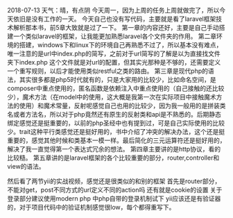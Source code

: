2018-07-13
天气：晴，有点阴
今天周一，因为上周的任务上周就做完了，所以今天依旧是没有工作的一天。
今天自己也没有写代码，主要就是看了laravel框架技术解析那本书，前5章大致就是过了一下。
第一章的内容还好，主要是自己手动搭建一个类似laravel的框架，让我能更加熟悉laravel各个文件夹的作用。
第二章环境的搭建，windows下和linux下的环境自己再熟悉不过了，所以基本没有难点，唯一注意的是url中index.php的简写，之前对于url简写的了解是以为直接找文件夹下index.php 这个文件就是对url的配置，但其实光那种是不够的，还需要定义一个重写规则，以后才能使用类似restful之类的路由。
第三章是现代php的语法，其实很多都是php5时代就有的，只是大家用的比较少，比如命名空间，是composer中重点使用的，匿名函数是依赖注入中重点使用的（自己接触的还比较少），魔术方法（在model中的使用，这大概是我第一次在实际项目中接触魔术方法的使用）和魔术常量，反射呢感觉自己也用的比较少，因为我一般用的是拼装类名或者方法名，所以对于php竟然还有原生的反射类和api是不熟悉的。后期静态绑定感觉还是挺重要的，以前的php圣经中也有提到过，可是自己实际使用的比较少。trait这种平行类感觉还是挺好用的，书中介绍了冲突的解决办法，这个还是挺重要的，感觉其他时候和类基本一模一样。最后简化的三元运算符还是挺好用的，解决了我一直觉得第一个表达式冗余的想法。
第四章主要讲的是http协议，看的比较糙。
第五章讲的是laravel框架的各个比较重要的部分，router,controller和view的语法。

然后看了两节yii的实战视频，感觉还是很类似的和别的框架
首先是router部分，不能对get，post不同方式的url定义不同的action吗
还有就是cookie的设置
关于登录部分建议使用modern php 中php自带的登录机制试下
yii应该还是有验证器的，对于项目代码中的验证机制感觉很low，每个都得重写下。

